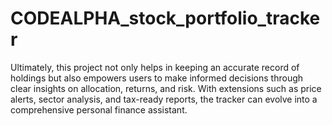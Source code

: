 # CODEALPHA_stock_portfolio_tracker
Ultimately, this project not only helps in keeping an accurate record of holdings but also empowers users to make informed decisions through clear insights on allocation, returns, and risk. With extensions such as price alerts, sector analysis, and tax-ready reports, the tracker can evolve into a comprehensive personal finance assistant.
